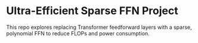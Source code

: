 # Ultra-Efficient Sparse FFN Project

This repo explores replacing Transformer feedforward layers with a sparse, polynomial FFN to reduce FLOPs and power consumption.

